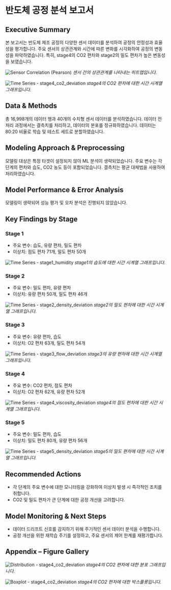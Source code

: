# 반도체 공정 분석 보고서

## Executive Summary

본 보고서는 반도체 제조 공정의 다양한 센서 데이터를 분석하여 공정의 안정성과 효율성을 평가합니다. 주요 센서의 상관관계와 시간에 따른 변화를 시각화하여 공정의 변동성을 파악하였습니다. 특히, stage4의 CO2 편차와 stage2의 밀도 편차가 높은 변동성을 보였습니다.

![Sensor Correlation (Pearson)](http://127.0.0.1:8005/eda-images/72bb1a2f_corr_heatmap.png)
*센서 간의 상관관계를 나타내는 히트맵입니다.*

![Time Series - stage4_co2_deviation](http://127.0.0.1:8005/eda-images/72bb1a2f_ts_stage4_co2_deviation.png)
*stage4의 CO2 편차에 대한 시간 시계열 그래프입니다.*

## Data & Methods

총 16,998개의 데이터 행과 40개의 수치형 센서 데이터를 분석하였습니다. 데이터 전처리 과정에서는 결측치를 처리하고, 데이터의 분포를 정규화하였습니다. 데이터는 80:20 비율로 학습 및 테스트 세트로 분할하였습니다.

## Modeling Approach & Preprocessing

모델링 대상은 특정 타겟이 설정되지 않아 ML 분석이 생략되었습니다. 주요 변수는 각 단계의 편차와 습도, CO2 농도 등이 포함되었습니다. 결측치는 평균 대체법을 사용하여 처리하였습니다.

## Model Performance & Error Analysis

모델링이 생략되어 성능 평가 및 오차 분석은 진행되지 않았습니다.

## Key Findings by Stage

### Stage 1
- 주요 변수: 습도, 유량 편차, 밀도 편차
- 이상치: 점도 편차 71개, 밀도 편차 50개

![Time Series - stage1_humidity](http://127.0.0.1:8005/eda-images/72bb1a2f_stage1_ts_stage1_humidity.png)
*stage1의 습도에 대한 시간 시계열 그래프입니다.*

### Stage 2
- 주요 변수: 밀도 편차, 유량 편차
- 이상치: 유량 편차 50개, 밀도 편차 46개

![Time Series - stage2_density_deviation](http://127.0.0.1:8005/eda-images/72bb1a2f_stage2_ts_stage2_density_deviation.png)
*stage2의 밀도 편차에 대한 시간 시계열 그래프입니다.*

### Stage 3
- 주요 변수: 유량 편차, 습도
- 이상치: O2 편차 63개, 밀도 편차 54개

![Time Series - stage3_flow_deviation](http://127.0.0.1:8005/eda-images/72bb1a2f_stage3_ts_stage3_flow_deviation.png)
*stage3의 유량 편차에 대한 시간 시계열 그래프입니다.*

### Stage 4
- 주요 변수: CO2 편차, 점도 편차
- 이상치: O2 편차 62개, 유량 편차 52개

![Time Series - stage4_viscosity_deviation](http://127.0.0.1:8005/eda-images/72bb1a2f_stage4_ts_stage4_viscosity_deviation.png)
*stage4의 점도 편차에 대한 시간 시계열 그래프입니다.*

### Stage 5
- 주요 변수: 밀도 편차, 습도
- 이상치: 밀도 편차 80개, 유량 편차 56개

![Time Series - stage5_density_deviation](http://127.0.0.1:8005/eda-images/72bb1a2f_stage5_ts_stage5_density_deviation.png)
*stage5의 밀도 편차에 대한 시간 시계열 그래프입니다.*

## Recommended Actions

- 각 단계의 주요 변수에 대한 모니터링을 강화하여 이상치 발생 시 즉각적인 조치를 취합니다.
- CO2 및 밀도 편차가 큰 단계에 대한 공정 개선을 고려합니다.

## Model Monitoring & Next Steps

- 데이터 드리프트 신호를 감지하기 위해 주기적인 센서 데이터 분석을 수행합니다.
- 공정 개선을 위한 재학습 주기를 설정하고, 주요 센서의 제어 한계를 재평가합니다.

## Appendix – Figure Gallery

![Distribution - stage4_co2_deviation](http://127.0.0.1:8005/eda-images/72bb1a2f_dist_stage4_co2_deviation.png)
*stage4의 CO2 편차에 대한 분포 그래프입니다.*

![Boxplot - stage4_co2_deviation](http://127.0.0.1:8005/eda-images/72bb1a2f_box_stage4_co2_deviation.png)
*stage4의 CO2 편차에 대한 박스플롯입니다.*